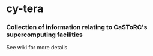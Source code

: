 # cy-tera
### Collection of information relating to CaSToRC's supercomputing facilities
See wiki for more details 
